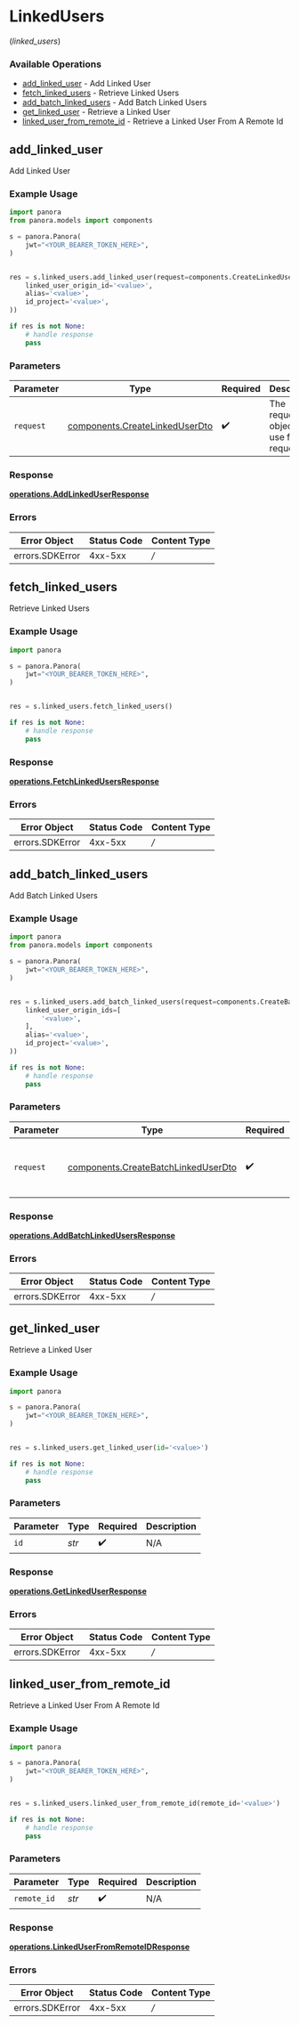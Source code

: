 # LinkedUsers
(*linked_users*)

### Available Operations

* [add_linked_user](#add_linked_user) - Add Linked User
* [fetch_linked_users](#fetch_linked_users) - Retrieve Linked Users
* [add_batch_linked_users](#add_batch_linked_users) - Add Batch Linked Users
* [get_linked_user](#get_linked_user) - Retrieve a Linked User
* [linked_user_from_remote_id](#linked_user_from_remote_id) - Retrieve a Linked User From A Remote Id

## add_linked_user

Add Linked User

### Example Usage

```python
import panora
from panora.models import components

s = panora.Panora(
    jwt="<YOUR_BEARER_TOKEN_HERE>",
)


res = s.linked_users.add_linked_user(request=components.CreateLinkedUserDto(
    linked_user_origin_id='<value>',
    alias='<value>',
    id_project='<value>',
))

if res is not None:
    # handle response
    pass

```

### Parameters

| Parameter                                                                        | Type                                                                             | Required                                                                         | Description                                                                      |
| -------------------------------------------------------------------------------- | -------------------------------------------------------------------------------- | -------------------------------------------------------------------------------- | -------------------------------------------------------------------------------- |
| `request`                                                                        | [components.CreateLinkedUserDto](../../models/components/createlinkeduserdto.md) | :heavy_check_mark:                                                               | The request object to use for the request.                                       |


### Response

**[operations.AddLinkedUserResponse](../../models/operations/addlinkeduserresponse.md)**
### Errors

| Error Object    | Status Code     | Content Type    |
| --------------- | --------------- | --------------- |
| errors.SDKError | 4xx-5xx         | */*             |

## fetch_linked_users

Retrieve Linked Users

### Example Usage

```python
import panora

s = panora.Panora(
    jwt="<YOUR_BEARER_TOKEN_HERE>",
)


res = s.linked_users.fetch_linked_users()

if res is not None:
    # handle response
    pass

```


### Response

**[operations.FetchLinkedUsersResponse](../../models/operations/fetchlinkedusersresponse.md)**
### Errors

| Error Object    | Status Code     | Content Type    |
| --------------- | --------------- | --------------- |
| errors.SDKError | 4xx-5xx         | */*             |

## add_batch_linked_users

Add Batch Linked Users

### Example Usage

```python
import panora
from panora.models import components

s = panora.Panora(
    jwt="<YOUR_BEARER_TOKEN_HERE>",
)


res = s.linked_users.add_batch_linked_users(request=components.CreateBatchLinkedUserDto(
    linked_user_origin_ids=[
        '<value>',
    ],
    alias='<value>',
    id_project='<value>',
))

if res is not None:
    # handle response
    pass

```

### Parameters

| Parameter                                                                                  | Type                                                                                       | Required                                                                                   | Description                                                                                |
| ------------------------------------------------------------------------------------------ | ------------------------------------------------------------------------------------------ | ------------------------------------------------------------------------------------------ | ------------------------------------------------------------------------------------------ |
| `request`                                                                                  | [components.CreateBatchLinkedUserDto](../../models/components/createbatchlinkeduserdto.md) | :heavy_check_mark:                                                                         | The request object to use for the request.                                                 |


### Response

**[operations.AddBatchLinkedUsersResponse](../../models/operations/addbatchlinkedusersresponse.md)**
### Errors

| Error Object    | Status Code     | Content Type    |
| --------------- | --------------- | --------------- |
| errors.SDKError | 4xx-5xx         | */*             |

## get_linked_user

Retrieve a Linked User

### Example Usage

```python
import panora

s = panora.Panora(
    jwt="<YOUR_BEARER_TOKEN_HERE>",
)


res = s.linked_users.get_linked_user(id='<value>')

if res is not None:
    # handle response
    pass

```

### Parameters

| Parameter          | Type               | Required           | Description        |
| ------------------ | ------------------ | ------------------ | ------------------ |
| `id`               | *str*              | :heavy_check_mark: | N/A                |


### Response

**[operations.GetLinkedUserResponse](../../models/operations/getlinkeduserresponse.md)**
### Errors

| Error Object    | Status Code     | Content Type    |
| --------------- | --------------- | --------------- |
| errors.SDKError | 4xx-5xx         | */*             |

## linked_user_from_remote_id

Retrieve a Linked User From A Remote Id

### Example Usage

```python
import panora

s = panora.Panora(
    jwt="<YOUR_BEARER_TOKEN_HERE>",
)


res = s.linked_users.linked_user_from_remote_id(remote_id='<value>')

if res is not None:
    # handle response
    pass

```

### Parameters

| Parameter          | Type               | Required           | Description        |
| ------------------ | ------------------ | ------------------ | ------------------ |
| `remote_id`        | *str*              | :heavy_check_mark: | N/A                |


### Response

**[operations.LinkedUserFromRemoteIDResponse](../../models/operations/linkeduserfromremoteidresponse.md)**
### Errors

| Error Object    | Status Code     | Content Type    |
| --------------- | --------------- | --------------- |
| errors.SDKError | 4xx-5xx         | */*             |
